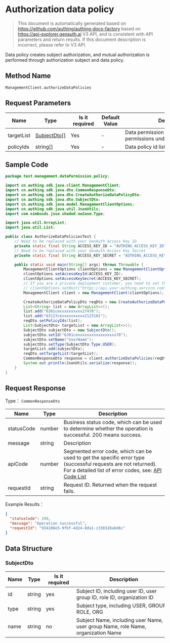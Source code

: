 # Authorization data policy

<!--
Warning ⚠️:
Do not modify this document directly,
https://github.com/Authing/authing-docs-factory
Use this project to generate
-->

<LastUpdated />

> This document is automatically generated based on https://github.com/authing/authing-docs-factory based on https://api-explorer.genauth.ai V3 API, and is consistent with API parameters and return results. If this document description is incorrect, please refer to V3 API.

Data policy creates subject authorization, and mutual authorization is performed through authorization subject and data policy.

## Method Name

`ManagementClient.authorizeDataPolicies`

## Request Parameters

| Name       | Type                                   | <div style="width:80px">Is it required</div> | <div style="width:60px">Default Value</div> | <div style="width:300px">Description</div>                   | <div style="width:200px">Example Value</div>           |
| ---------- | -------------------------------------- | -------------------------------------------- | ------------------------------------------- | ------------------------------------------------------------ | ------------------------------------------------------ |
| targetList | <a href="#SubjectDto">SubjectDto[]</a> | Yes                                          | -                                           | Data permission list, all data permissions under each policy |                                                        |
| policyIds  | string[]                               | Yes                                          | -                                           | Data policy id list Array length limit: 50.                  | `["6301cexxxxxxxxxx27478","63123cexxxxxxxxxx2123101"]` |

## Sample Code

```java
package test.management.dataPermission.policy;

import cn.authing.sdk.java.client.ManagementClient;
import cn.authing.sdk.java.dto.CommonResponseDto;
import cn.authing.sdk.java.dto.CreateAuthorizeDataPolicyDto;
import cn.authing.sdk.java.dto.SubjectDto;
import cn.authing.sdk.java.model.ManagementClientOptions;
import cn.authing.sdk.java.util.JsonUtils;
import com.nimbusds.jose.shaded.ow2asm.Type;

import java.util.ArrayList;
import java.util.List;

public class AuthorizeDataPoliciesTest {
    // Need to be replaced with your GenAuth Access Key ID
    private static final String ACCESS_KEY_ID = "AUTHING_ACCESS_KEY_ID";
    // Need to be replaced with your GenAuth Access Key Secret
    private static final String ACCESS_KEY_SECRET = "AUTHING_ACCESS_KEY_SECRET";

    public static void main(String[] args) throws Throwable {
        ManagementClientOptions clientOptions = new ManagementClientOptions();
        clientOptions.setAccessKeyId(ACCESS_KEY_ID);
        clientOptions.setAccessKeySecret(ACCESS_KEY_SECRET);
        // If you are a private deployment customer, you need to set the GenAuth service domain name
        // clientOptions.setHost("https://api.your-authing-service.com");
        ManagementClient client = new ManagementClient(clientOptions);

        CreateAuthorizeDataPolicyDto reqDto = new CreateAuthorizeDataPolicyDto();
        List<String> list = new ArrayList<>();
        list.add("6301cexxxxxxxxxx27478");
        list.add("63123cexxxxxxxxxx2123101");
        reqDto.setPolicyIds(list);
        List<SubjectDto> targetList = new ArrayList<>();
        SubjectDto subjectDto = new SubjectDto();
        subjectDto.setId("6301cexxxxxxxxxxxxxxxxx78");
        subjectDto.setName("UserName");
        subjectDto.setType(SubjectDto.Type.USER);
        targetList.add(subjectDto);
        reqDto.setTargetList(targetList);
        CommonResponseDto response = client.authorizeDataPolicies(reqDto);
        System.out.println(JsonUtils.serialize(response));
    }
}

```

## Request Response

Type： `CommonResponseDto`

| Name       | Type   | Description                                                                                                                                                                                                                                                                                                                                    |
| ---------- | ------ | ---------------------------------------------------------------------------------------------------------------------------------------------------------------------------------------------------------------------------------------------------------------------------------------------------------------------------------------------- |
| statusCode | number | Business status code, which can be used to determine whether the operation is successful. 200 means success.                                                                                                                                                                                                                                   |
| message    | string | Description                                                                                                                                                                                                                                                                                                                                    |
| apiCode    | number | Segmented error code, which can be used to get the specific error type (successful requests are not returned). For a detailed list of error codes, see: [API Code List](https://api-explorer.genauth.ai/?tag=group/%E5%BC%80%E5%8F%91%E5%87%86%E5%A4%87#tag/%E5%BC%80%E5%8F%91%E5%87%86%E5%A4%87/%E9%94%99%E8%AF%AF%E5%A4%84%E7%90%86/apiCode) |
| requestId  | string | Request ID. Returned when the request fails.                                                                                                                                                                                                                                                                                                   |

Example Results：

```json
{
  "statusCode": 200,
  "message": "Operation successful",
  "requestId": "934108e5-9fbf-4d24-8da1-c330328abd6c"
}
```

## Data Structure

### <a id="SubjectDto"></a> SubjectDto

| Name | Type   | <div style="width:80px">Is it required</div> | <div style="width:300px">Description</div>                                       | <div style="width:200px">Example Value</div> |
| ---- | ------ | -------------------------------------------- | -------------------------------------------------------------------------------- | -------------------------------------------- |
| id   | string | yes                                          | Subject ID, including user ID, user group ID, role ID, organization ID           | `6301cexxxxxxxxxxxxxxxxx78`                  |
| type | string | yes                                          | Subject type, including USER, GROUP, ROLE, ORG                                   | USER                                         |
| name | string | no                                           | Subject Name, including user Name, user group Name, role Name, organization Name | `user name`                                  |

